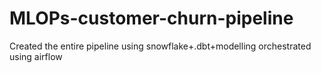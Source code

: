 # MLOPs-customer-churn-pipeline
Created the entire pipeline using snowflake+.dbt+modelling orchestrated using airflow
